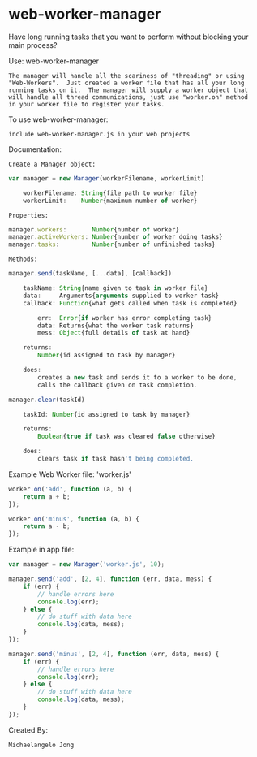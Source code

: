 web-worker-manager
==================

Have long running tasks that you want to perform without blocking your main process?

Use: web-worker-manager

    The manager will handle all the scariness of "threading" or using 
    "Web-Workers".  Just created a worker file that has all your long
    running tasks on it.  The manager will supply a worker object that 
    will handle all thread communications, just use "worker.on" method
    in your worker file to register your tasks.

To use web-worker-manager:

    include web-worker-manager.js in your web projects

Documentation:

    Create a Manager object:

```javascript
var manager = new Manager(workerFilename, workerLimit)

    workerFilename: String{file path to worker file}
    workerLimit:    Number{maximum number of worker}
```

    Properties:

```javascript
manager.workers:       Number{number of worker}
manager.activeWorkers: Number{number of worker doing tasks}
manager.tasks:         Number{number of unfinished tasks}
```

    Methods:

```javascript
manager.send(taskName, [...data], [callback])

    taskName: String{name given to task in worker file}
    data:     Arguments{arguments supplied to worker task}
    callback: Function{what gets called when task is completed}

        err:  Error{if worker has error completing task}
        data: Returns{what the worker task returns}
        mess: Object{full details of task at hand}

    returns:
        Number{id assigned to task by manager}

    does:
        creates a new task and sends it to a worker to be done,
        calls the callback given on task completion.

manager.clear(taskId)

    taskId: Number{id assigned to task by manager}

    returns:
        Boolean{true if task was cleared false otherwise}

    does:
        clears task if task hasn't being completed.
```

Example Web Worker file: 'worker.js'

```javascript
worker.on('add', function (a, b) {
    return a + b;
});

worker.on('minus', function (a, b) {
    return a - b;
});
```

Example in app file:

```javascript
var manager = new Manager('worker.js', 10);

manager.send('add', [2, 4], function (err, data, mess) {
    if (err) {
        // handle errors here
        console.log(err);
    } else {
        // do stuff with data here
        console.log(data, mess);
    }
});

manager.send('minus', [2, 4], function (err, data, mess) {
    if (err) {
        // handle errors here
        console.log(err);
    } else {
        // do stuff with data here
        console.log(data, mess);
    }
});
```

Created By:

    Michaelangelo Jong